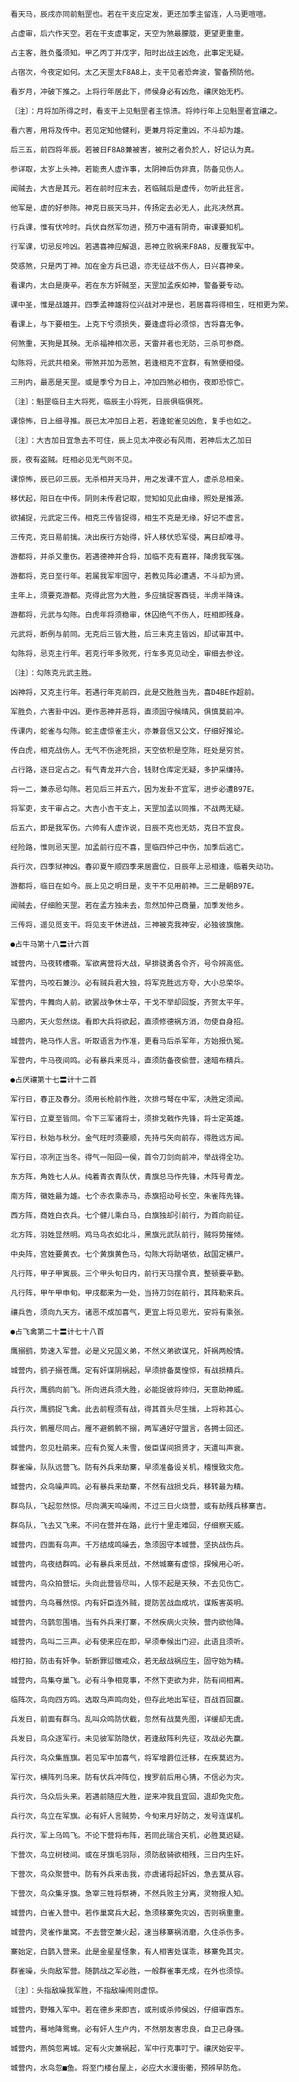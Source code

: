 <!-- { "loadSidebar": true } -->
    看天马，辰戌亦同前魁罡也。若在干支应定发，更还加季主留连，人马更喧喧。

    占虚审，后六作天空。若在干支虚事定，天空为煞最朦胧，更望更重重。

    占主客，胜负蚤须知。甲乙丙丁并戊字，阳时出战主凶危，此事定无疑。

    占宿次，今夜定如何。太乙天罡太F8A8上，支干见者恐奔波，警备预防他。

    看岁月，冲破下推之。上将行年居此下，师侯身必有凶危，禳厌始无朽。

    〔注〕：月将加所得之时，看支干上见魁罡者主惊溃。将帅行年上见魁罡者宜禳之。

    看六害，用将及传中。若见定知他健利，更兼月将定重凶，不斗却为雄。

    后三五，前四将年辰。若被日F8A8兼被害，被刑之者负於人，好记认为真。

    参详取，太岁上头神。若能责人虚诈事，太阴神后伪非真，防备见伤人。

    闻贼去，大吉是其元。若在前时应末去，若临贼后是虚传，勿听此狂言。

    他军是，虚的好参陈。神克日辰天马并，传扬定去必无人，此兆决然真。

    行兵课，惟有伏呤时。兵伏自然军勿进，预万中道有阴奇，审课要知机。

    行军课，切忌反呤凶。若遇喜神应解退，恶神立败祸来F8A8，反覆我军中。

    荧惑煞，只是丙丁神。加在金方兵已退，亦无征战不伤人，日兴喜神亲。

    看课内，太白是庚辛。若在东方奸贼至，天罡加孟疾如神，警备要专动。

    课中圣，惟是战雄并。四季孟神雄将位兴战对冲是也，若居喜将得相生，旺相更为荣。

    看课上，与下要相生。上克下兮须损失，要逢虚将必须惊，吉将喜无争。

    何煞重，天狗是其殃。无杀福神相次恶，天雷并者也无防，三杀可参商。

    勾陈将，元武共相亲。带煞并加为恶煞，若逢相克不宜群，有煞便相侵。

    三刑内，最恶是天罡。或是季兮为日上，冲加四煞必相伤，夜即恐惊亡。

    〔注〕：魁罡临日主大将死，临辰主小将死，日辰俱临俱死。

    课惊怖，日上细寻推。辰已太冲加日上若，若逢蛇雀见凶危，复手也如之。

    〔注〕：大吉加日宜急去不可住，辰上见太冲夜必有风雨，若神后太乙加日

    辰，夜有盗贼。旺相必见无气则不见。

    课惊怖，辰已卯三辰。无杀相并天马并，用之发课不宜人，虚杀总相亲。

    移伏起，阳日在中传。阴则未传君记取，觉知如见此由缘，照处是推源。

    欲捕捉，元武定三传。相克三传皆捉得，相生不克是无缘，好记不虚言。

    三传克，克日易前擒。决出疾行方始得，奸人移伏恐军侵，离日却难寻。

    游都将，并杀又重伤。若遇德神并合将，加临不克有嘉祥，降虏我军强。

    游都将，克日至行年。若属我军牢固守，若教见阵必遭遇，不斗却为贤。

    主年上，须要克游都。克得此宫为大胜，多应擒捉客酉徒，半虏半降诛。

    游都将，元武与勾陈。白虎年将须稳审，休囚绝气不伤人，旺相即残身。

    元武将，断例与前同。无克后三皆大胜，后三未克主皆凶，却试审其中。

    勾陈将，忌克主行年。若克行年多败死，行车多克见动全，审细去参诠。

    〔注〕：勾陈克元武主胜。

    凶神将，又克主行年。若遇行年克前四，此是交胜胜当先，喜D4BE作超前。

    军胜负，六害卦中凶。更作恶神并恶将，直须固守候晴风，俱慎莫前冲。

    传课内，蛇雀与勾陈。蛇主虚惊雀主火，亦兼音信又公文，仔细好推论。

    传白虎，相克战伤人。无气不伤途死损，天空依积是空陈，旺处是穷贫。

    占行路，逐日定占之。有气青龙并六合，钱财仓库定无疑，多护采缣持。

    将一二，兼赤忌勾陈。若见后三并五六，因为发卦不宜军，进步必遭B97E。

    将军吏，支干审占之。大吉小吉干支上，天罡加孟以同推，不战两无疑。

    后五六，即是我军伤。六帅有人虚诈说，日辰不克也无妨，克日不宜良。

    经险路，惟则忌天罡。加孟前行应不喜，罡临四仲己中伤，加季后逃亡。

    兵行次，四季狱神凶。春卯夏午顺四季来居震位，日辰年上忌相逢，临着失动功。

    游都将，临日在如今。辰上见之明日是，支干不见用前神。三二是朝B97E。

    闻贼去，仔细脸天罡。若在孟方独未去，忽然加仲己商量，加季发他乡。

    三传将，遥见觅支干。将见支干休进战，三神被克我神安，必独彼旗施。

    ●占牛马第十八〓计六首

    城营内，马夜转槽嘶。军欲离营将大战，早排骁勇各令齐，号令辨高低。

    军营内，马咬石兼沙。必有贼兵君大独，将军克胜远方夸，大小总荣华。

    军营内，牛舞向人前。欲罢战争休士卒，干戈不举却回旋，齐贺太平年。

    马廊内，天火忽然烧。看即大兵将欲起，直须修德祸方消，勿使自身招。

    城营内，艳马作人言。听取语言为作准，更看马后杀军年，方始报仇冤。

    军营内，牛马夜间鸣。必有暴兵来觅斗，直须防备夜偷营，速暗布精兵。

    ●占厌禳第十七〓计十二首

    军行日，春正及春分。须用长枪前作胜，次排弓弩在中军，决胜定须闻。

    军行日，立夏至皆同。令下三军诸将士，须排戈戟作先锋，将士定英雄。

    军行日，秋始与秋分。金气旺时须要顺，先持弓矢向前存，得胜远方闻。

    军行日，凉冽正当冬。得气一阳回一侯，首令刀剑向前冲，举战得全功。

    东方阵，角姓七人从。纯着青衣青队伏，青旗总马作先锋，木阵号青龙。

    南方阵，徽姓最为雄。七个赤衣乘赤马，赤旗招动号长空，朱雀阵先锋。

    西方阵，商姓白衣兵。七个健儿乘白马，白旗独却引前行，为首向前征。

    北方阵，羽姓显然明。鸡马鸟衣如北斗，黑旗元武队前行，贼将势摧倾。

    中央阵，宫姓要黄衣。七个黄旗黄色马，勾陈大将助堪依，敌国定横尸。

    凡行阵，甲子甲寅辰。三个甲头旬日内，前行天马摆令真，整顿要辛勤。

    凡行阵，甲午甲申旬。甲戌都来为一处，当持刀剑在前行，其阵勒来兵。

    禳兵告，须向九天方。诸恶不成加喜气，更宜上将见恩光，安将有乘张。

    ●占飞禽第二十〓计七十八首

    鹰搦鹞，势速入军营。必是义兄国义弟，不然义弟欲谋兄，奸祸两般情。

    城营内，鹞子搦苍鹰。定有奸谋阴祸起，早须排备莫惶惊，有战损精兵。

    兵行次，鹰鹞向前飞。所向进兵须大胜，必能捉彼将帅归，天意助神威。

    兵行次，鹰鹞捉飞禽。此去前程须有战，得其首头尽生擒，上将称其心。

    兵行次，鹘雁尽同占。雁不避鹘鹘不搦，两军通好守盟言，各拥士回还。

    城营内，忽见杜鹃来。应有负冤人未雪，佞臣谋间损贤才，天遣叫声衰。

    群雀噪，队队远营飞。防有外兵来劫寨，早须准备设关机，稽慢致灾危。

    城营内，众鸟噪声鸣。必有暴兵来劫寨，不然有战损戈兵，移转最为精。

    群鸟队，飞起忽然惊。尽向满天呜噪闹，不过三日火烧营，或有劫残兵移寨吉。

    群鸟队，飞去又飞来。不问在营并在路，此行十里走难回，仔细察天威。

    城营内，四面有鸟声。千万结成鸣噪去，急须固守本城营，坚执战伤兵。

    城营内，鸟夜结群鸣。必有暴兵来觅战，不然城寨有虚惊，探候用心听。

    城营内，鸟众拍营坛。头向此营皆尽叫，人惊不起是天殃，不去见伤亡。

    城营内，乌鸟蓦然惊。内有奸臣连外贼，提防苦战血成坑，谋叛害英明。

    城营内，乌鹊忽围墙。当有外兵来打寨，不然疾病火灾殃，营内欲他降。

    城营内，鸟叫二三声。必有使来应在即，早须奉候出门迎，此语且须听。

    相打拍，防击有奸争。斩断罪愆徵戒众，若无敌战祸应生，固守始为精。

    城营内，鸟集夺巢飞。必有斗争相竞事，不然下吏欲为非，防有间相离。

    临阵次，鸟向四方鸣。选取乌声鸣向处，但存此地出军征，百战百回赢。

    兵发日，前面有群乌。乱叫众鸣防伏截，忽然有战莫先图，详缓却无虞。

    兵发日，鸟众逐军行。未见彼军防隐伏，若逢敌阵利先征，攻战必先赢。

    兵行次，鸟众集旌旗。若见军中加喜气，将军增爵位迁移，在疾莫迟为。

    军行次，横阵列乌来。防有伏兵冲阵位，搜罗前后用心猜，不信必为灾。

    兵行次，乌众后头来。若遇前随应大胜，逆来冲我且宜回，退却免灾危。

    兵行次，鸟立在军旗。必有奸人言贼势，今旬来月好防之，发号连谋机。

    兵行次，军上乌鸣飞。不论下营将布阵，若同此瑞合天机，必胜莫迟疑。

    下营次，鸟立树枝间。或在牙旗毛羽际，须防敌骑欲相残，三日内生奸。

    下营次，鸟众聚营中。防有外兵来击我，亦虞诸将起奸凶，急去莫从容。

    下营次，鸟众集牙旗。急宰三牲将祭祷，不然兵败主分离，灵物报人知。

    城营内，白雀入营中。若作巢窝兵大起，急须移寨免灾凶，否则祸重重。

    城营内，灵雀作巢窝。不去营空兼火起，速当移寨祸消磨，久住杀伤多。

    寨始定，白鹊入营来。此是金星星怪象，有人相害处谋乖，移寨免其灾。

    群雀噪，头向敌军营。随鹊战之军必胜，一般群雀事无成，在外也须惊。

    〔注〕：头指敌噪我军胜，不指敌噪闹则虚惊。

    城营内，野雉入军中。若在德乡来即吉，或刑或杀帅侯凶，仔细审西东。

    城营内，蓦地降鸳鸯。必有奸人生户内，不然朋友害忠良，自卫己身强。

    城营内，燕鸽忽离城。定有火灾兼祸起，军中行克事叮宁。禳厌始安平。

    城营内，水鸟忽■鱼。将至门楼台屋上，必应大水漫街衢，预辨早防危。

